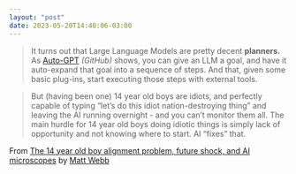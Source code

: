 ```yaml
---
layout: "post"
date: 2023-05-20T14:40:06-03:00
---
```


> It turns out that Large Language Models are pretty decent **planners.** As [Auto-GPT](https://github.com/Significant-Gravitas/Auto-GPT) _(GitHub)_ shows, you can give an LLM a goal, and have it auto-expand that goal into a sequence of steps. And that, given some basic plug-ins, start executing those steps with external tools.

> But (having been one) 14 year old boys are idiots, and perfectly capable of typing “let’s do this idiot nation-destroying thing” and leaving the AI running overnight - and you can’t monitor them all. The main hurdle for 14 year old boys doing idiotic things is simply lack of opportunity and not knowing where to start. AI “fixes” that.

From [The 14 year old boy alignment problem, future shock, and AI microscopes](https://interconnected.org/home/2023/05/04/hunches) by [Matt Webb](https://interconnected.org/)
